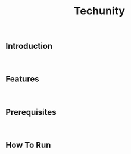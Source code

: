 <h1 align="center"> Techunity </h1>

<br>



<h2 align="left">Introduction</h2>


<br>




<h2 align="left">Features</h2>


<br>






<h2 align="left">Prerequisites</h2>


<br>




<h2 align="left">How To Run</h2>


<br>
